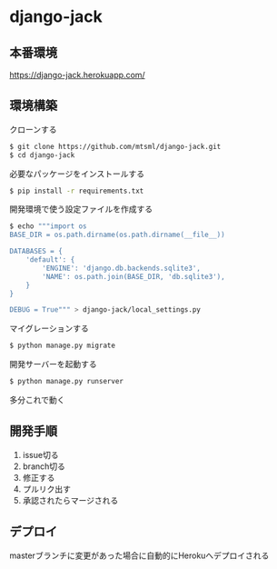 # django-jack

## 本番環境
https://django-jack.herokuapp.com/

## 環境構築
クローンする
```bash
$ git clone https://github.com/mtsml/django-jack.git
$ cd django-jack
```

必要なパッケージをインストールする
```bash
$ pip install -r requirements.txt
```

開発環境で使う設定ファイルを作成する
```bash
$ echo """import os
BASE_DIR = os.path.dirname(os.path.dirname(__file__))

DATABASES = {
    'default': {
        'ENGINE': 'django.db.backends.sqlite3',
        'NAME': os.path.join(BASE_DIR, 'db.sqlite3'),
    }
}

DEBUG = True""" > django-jack/local_settings.py
```

マイグレーションする
```bash
$ python manage.py migrate
```

開発サーバーを起動する
```bash
$ python manage.py runserver
```

多分これで動く

## 開発手順
1. issue切る
2. branch切る
3. 修正する
4. プルリク出す
5. 承認されたらマージされる

## デプロイ
masterブランチに変更があった場合に自動的にHerokuへデプロイされる